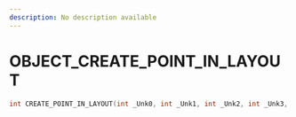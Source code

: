 ```yaml
---
description: No description available 
---
```


# OBJECT\_CREATE_POINT_IN_LAYOUT

```cpp
int CREATE_POINT_IN_LAYOUT(int _Unk0, int _Unk1, int _Unk2, int _Unk3, int _Unk4, int _Unk5, int _Unk6, int _Unk7);
```